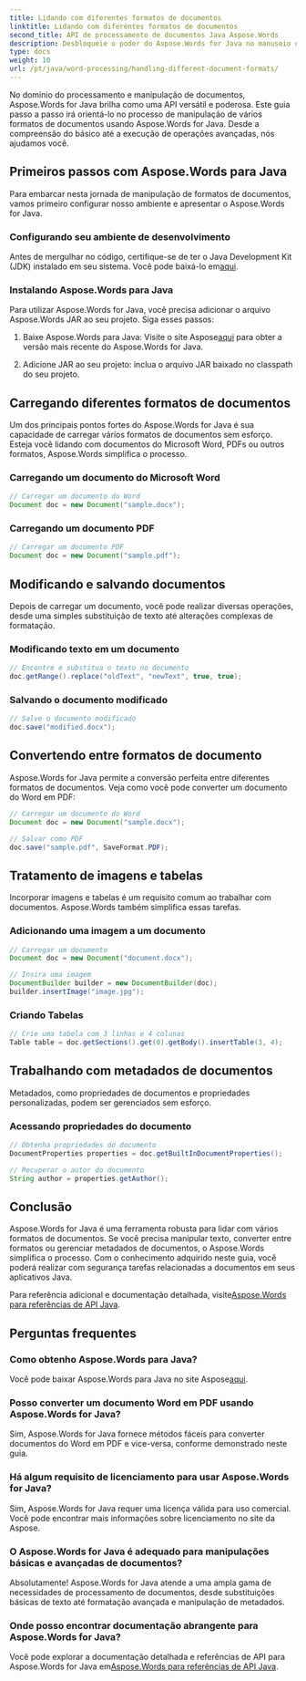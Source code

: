 ```yaml
---
title: Lidando com diferentes formatos de documentos
linktitle: Lidando com diferentes formatos de documentos
second_title: API de processamento de documentos Java Aspose.Words
description: Desbloqueie o poder do Aspose.Words for Java no manuseio de diversos formatos de documentos. Aprenda edição de texto, conversões e muito mais com exemplos práticos.
type: docs
weight: 10
url: /pt/java/word-processing/handling-different-document-formats/
---
```


No domínio do processamento e manipulação de documentos, Aspose.Words for Java brilha como uma API versátil e poderosa. Este guia passo a passo irá orientá-lo no processo de manipulação de vários formatos de documentos usando Aspose.Words for Java. Desde a compreensão do básico até a execução de operações avançadas, nós ajudamos você.

## Primeiros passos com Aspose.Words para Java

Para embarcar nesta jornada de manipulação de formatos de documentos, vamos primeiro configurar nosso ambiente e apresentar o Aspose.Words for Java.

### Configurando seu ambiente de desenvolvimento

 Antes de mergulhar no código, certifique-se de ter o Java Development Kit (JDK) instalado em seu sistema. Você pode baixá-lo em[aqui](https://www.oracle.com/java/technologies/javase-downloads.html).

### Instalando Aspose.Words para Java

Para utilizar Aspose.Words for Java, você precisa adicionar o arquivo Aspose.Words JAR ao seu projeto. Siga esses passos:

1.  Baixe Aspose.Words para Java: Visite o site Aspose[aqui](https://releases.aspose.com/words/java/) para obter a versão mais recente do Aspose.Words for Java.

2. Adicione JAR ao seu projeto: inclua o arquivo JAR baixado no classpath do seu projeto.

## Carregando diferentes formatos de documentos

Um dos principais pontos fortes do Aspose.Words for Java é sua capacidade de carregar vários formatos de documentos sem esforço. Esteja você lidando com documentos do Microsoft Word, PDFs ou outros formatos, Aspose.Words simplifica o processo.

### Carregando um documento do Microsoft Word

```java
// Carregar um documento do Word
Document doc = new Document("sample.docx");
```

### Carregando um documento PDF

```java
// Carregar um documento PDF
Document doc = new Document("sample.pdf");
```

## Modificando e salvando documentos

Depois de carregar um documento, você pode realizar diversas operações, desde uma simples substituição de texto até alterações complexas de formatação.

### Modificando texto em um documento

```java
// Encontre e substitua o texto no documento
doc.getRange().replace("oldText", "newText", true, true);
```

### Salvando o documento modificado

```java
// Salve o documento modificado
doc.save("modified.docx");
```

## Convertendo entre formatos de documento

Aspose.Words for Java permite a conversão perfeita entre diferentes formatos de documentos. Veja como você pode converter um documento do Word em PDF:

```java
// Carregar um documento do Word
Document doc = new Document("sample.docx");

// Salvar como PDF
doc.save("sample.pdf", SaveFormat.PDF);
```

## Tratamento de imagens e tabelas

Incorporar imagens e tabelas é um requisito comum ao trabalhar com documentos. Aspose.Words também simplifica essas tarefas.

### Adicionando uma imagem a um documento

```java
// Carregar um documento
Document doc = new Document("document.docx");

// Insira uma imagem
DocumentBuilder builder = new DocumentBuilder(doc);
builder.insertImage("image.jpg");
```

### Criando Tabelas

```java
// Crie uma tabela com 3 linhas e 4 colunas
Table table = doc.getSections().get(0).getBody().insertTable(3, 4);
```

## Trabalhando com metadados de documentos

Metadados, como propriedades de documentos e propriedades personalizadas, podem ser gerenciados sem esforço.

### Acessando propriedades do documento

```java
// Obtenha propriedades do documento
DocumentProperties properties = doc.getBuiltInDocumentProperties();

// Recuperar o autor do documento
String author = properties.getAuthor();
```

## Conclusão

Aspose.Words for Java é uma ferramenta robusta para lidar com vários formatos de documentos. Se você precisa manipular texto, converter entre formatos ou gerenciar metadados de documentos, o Aspose.Words simplifica o processo. Com o conhecimento adquirido neste guia, você poderá realizar com segurança tarefas relacionadas a documentos em seus aplicativos Java.

 Para referência adicional e documentação detalhada, visite[Aspose.Words para referências de API Java](https://reference.aspose.com/words/java/).

## Perguntas frequentes

### Como obtenho Aspose.Words para Java?

 Você pode baixar Aspose.Words para Java no site Aspose[aqui](https://releases.aspose.com/words/java/).

### Posso converter um documento Word em PDF usando Aspose.Words for Java?

Sim, Aspose.Words for Java fornece métodos fáceis para converter documentos do Word em PDF e vice-versa, conforme demonstrado neste guia.

### Há algum requisito de licenciamento para usar Aspose.Words for Java?

Sim, Aspose.Words for Java requer uma licença válida para uso comercial. Você pode encontrar mais informações sobre licenciamento no site da Aspose.

### O Aspose.Words for Java é adequado para manipulações básicas e avançadas de documentos?

Absolutamente! Aspose.Words for Java atende a uma ampla gama de necessidades de processamento de documentos, desde substituições básicas de texto até formatação avançada e manipulação de metadados.

### Onde posso encontrar documentação abrangente para Aspose.Words for Java?

 Você pode explorar a documentação detalhada e referências de API para Aspose.Words for Java em[Aspose.Words para referências de API Java](https://reference.aspose.com/words/java/).